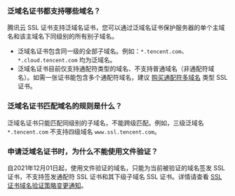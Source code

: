### 泛域名证书都支持哪些域名？

腾讯云 SSL 证书支持泛域名证书，您可以通过泛域名证书保护服务器的单个主域名和该主域名下同级别的所有别子域名。
- 泛域名证书包含同一级的全部子域名。例如：`*.tencent.com`、`*.cloud.tencent.com` 均为泛域名。
- 泛域名证书目前仅支持通配符类型的域名、不支持普通域名（非通配符域名）。如需一张证书能包含多个通配符域名，建议 [购买通配符多域名](https://buy.cloud.tencent.com/ssl) 类型 SSL 证书。

### 泛域名证书匹配域名的规则是什么？
泛域名证书只能匹配同级别的子域名，不能跨级匹配。例如，三级泛域名 `*.tencent.com` 不支持四级域名 `www.ssl.tencent.com`。

### 申请泛域名证书时，为什么不能使用文件验证？
自2021年12月01日起，使用文件验证的域名，只能为当前被验证的域名签发 SSL 证书，不支持签发通配符 SSL 证书和其下级子域名 SSL 证书。详情请查看 [SSL 证书域名验证策略变更通知](https://cloud.tencent.com/document/product/400/57440)。
